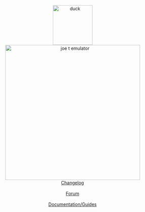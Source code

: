 <div align="center">
<a href="https://joetemulator.rf.gd">
<img src="https://cdn.jsdelivr.net/gh/joethun/joetemulator@main/duck.png" alt="duck" width="125"/>
</a>
</div>
<div align="center">
<img src="https://cdn.jsdelivr.net/gh/joethun/joetemulator@main/joetemulator.svg" alt="joe t emulator" width="425"/>
</div>
<div align="center">
<a href="https://github.com/joethun/joetemulator/wiki/Changelog">Changelog</a><br><br>
<a href="https://github.com/joethun/joetemulator/discussions">Forum</a><br><br>
<a href="https://github.com/joethun/joetemulator/wiki/Documentation-%7C-Guides">Documentation/Guides</a>
</div>
